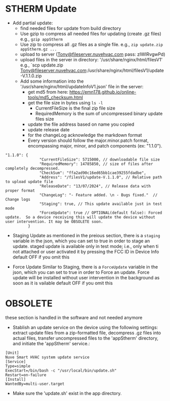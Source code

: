 # STHERM Update

- Add partial update: 
  - find needed files for update from build directory
  - Use gzip to compress all needed files for updating (create .gz files)  e.g., `gzip appStherm`
  - Use zip to compress all .gz files as a single file. e.g., `zip update.zip appStherm.gz ...`
  - upload to server (Tony@fileserver.nuvehvac.com   pass: zIWIRvgwPd)
  - upload files in the server in directory: '/usr/share/nginx/html/filesV1'
e.g., `scp update.zip Tony@fileserver.nuvehvac.com:/usr/share/nginx/html/filesV1/update-V.1.1.0.zip
  - Add some information into the '/usr/share/nginx/html/updateInfoV1.json' file in the server: 
    * get md5 from here:  https://emn178.github.io/online-tools/md5_checksum.html
    * get the file size in bytes using `ls -l`
        - CurrentFileSize is the final zip file size
        - RequiredMemory is the sum of uncompressed binary update files size
    * update the file address based on name you copied
    * update release date
    * for the changeLog acknowledge the markdown format
    * Every version should follow the major.minor.patch format, encompassing major, minor, and patch components (ex: "1.1.0").
 ```
"1.1.0": {
                "CurrentFileSize": 5715000, // downloadable file size
                "RequiredMemory": 14785850, // size of files after completely decompressed.
                "CheckSum": "ffa2ad90c16ed65bb1cae39255fdadbe",
                "Address": "/filesV1/update-V.1.1.0", // Relative path to upload update file
                "ReleaseDate": "13/07/2024", // Release data with proper format
                "ChangeLog": "- Feature added. \n - Bugs fixed."  // Change logs
				"Staging": true, // This update available just in test mode
                "ForceUpdate": true // OPTIONAL(default false): Forced update.  So a device receiving this will update the device without user intervention. It may be OBSOLETE soon.
           }
```
- Staging Update
as mentioned in the preious section, there is a `staging` variable in the json, which you can set to true in order to stage an update.
staged update is available only in test mode; i.e., only when ti not attached or user activated it by pressing the FCC ID in Device Info
default OFF if you omit this

- Force Update
Similar to Staging, there is a `ForceUpdate` variable in the json, which you can set to true in order to Force an update.
Force update will be installed without user intervention in the background as soon as it is vailable
default OFF if you omit this

# OBSOLETE
these section is handled in the software and not needed anymore
- Stablish an update service on the device using the following settings: extract update files from a zip-formatted file, decompress .gz files into actual files, transfer uncompressed files to the 'appStherm' directory, and initiate the 'appStherm' service.:
```
[Unit]
Nuve Smart HVAC system update service
[Service]
Type=simple
ExecStart=/bin/bash -c "/usr/local/bin/update.sh"
Restart=on-failure
[Install]
WantedBy=multi-user.target
```
- Make sure the 'update.sh' exist in the app directory.
